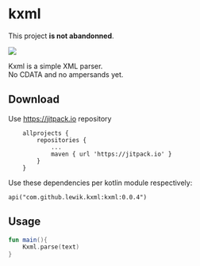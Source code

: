 # kxml

This project **is not abandonned**.

[![](https://jitpack.io/v/lewik/kxml.svg)](https://jitpack.io/#lewik/kxml)

Kxml is a simple XML parser.  
No CDATA and no ampersands yet.
                                      
                                      
## Download
Use https://jitpack.io repository
```
	allprojects {
		repositories {
			...
			maven { url 'https://jitpack.io' }
		}
	}
```
Use these dependencies per kotlin module respectively:
```
api("com.github.lewik.kxml:kxml:0.0.4")
```

## Usage                                              
```kotlin
fun main(){
    Kxml.parse(text)
}
```
